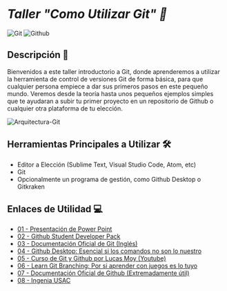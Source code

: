 # *Taller "Como Utilizar Git" 📖*
![Git](https://img.shields.io/badge/-Git-0d0d0d?style=flat&logo=git)
![Github](https://img.shields.io/badge/-Github-0d0d0d?style=flat&logo=github)

## Descripción 📰
Bienvenidos a este taller introductorio a Git, donde aprenderemos a utilizar la herramienta de control de versiones Git de forma básica, para que cualquier persona empiece a dar sus primeros pasos en este pequeño mundo.
Veremos desde la teoría hasta unos pequeños ejemplos simples que te ayudaran a subir tu primer proyecto en un repositorio de Github o cualquier otra plataforma de tu elección.

![Arquitectura-Git](https://i.ibb.co/p16JpNZ/Arquitectura-Git.jpg)

## Herramientas Principales a Utilizar 🛠
- Editor a Elección (Sublime Text, Visual Studio Code, Atom, etc)
- Git
- Opcionalmente un programa de gestión, como Github Desktop o Gitkraken

## Enlaces de Utilidad 💻
- [01 - Presentación de Power Point](https://drive.google.com/drive/folders/1L-ZaMGIxGszC2YRrL5Dbkhww3msPnw0e?usp=sharing)
- [02 - Github Student Developer Pack](https://education.github.com/pack)
- [03 - Documentación Oficial de Git (Inglés)](https://git-scm.com/doc)
- [04 - Github Desktop: Esencial si los comandos no son lo nuestro](https://desktop.github.com)
- [05 - Curso de Git y Github por Lucas Moy (Youtube)](https://www.youtube.com/watch?v=CK5ZcKZsMRs)
- [06 - Learn Git Branching: Por si aprender con juegos es lo tuyo](https://learngitbranching.js.org)
- [07 - Documentación Oficial de Github (Extremadamente útil)](https://docs.github.com/es)
- [08 - Ingenia USAC](https://www.facebook.com/ingenia.usac) 

